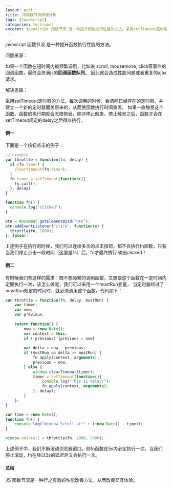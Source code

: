 ```yaml
---
layout: post
title: JS函数节流原理分析
tags: [JavaScript]
categories: tech-post
excerpt: javascript 函数节流 是一种提升函数执行性能的方法。采用setTimeout定时器的方法，每次调用的时候，会清除已经存在的定时器，并建立一个新的定时器覆盖原来的，从而使函数执行时间重置。
---
```


javascript 函数节流 是一种提升函数执行性能的方法。


问题来源：

如果一个函数在短时间内被频繁调用，比如说 scroll, mousemove, click等事件的回调函数，最终会挤满js的**回调函数队列**。
因此就会造成性能问题或者重复的ajax请求。

解决思路：

采用setTimeout定时器的方法，每次调用的时候，会清除已经存在的定时器，并建立一个新的定时器覆盖原来的，从而使函数执行时间重置。
如果一直触发这个函数，函数的执行期就会无限拖延，除非停止触发。停止触发之后，函数才会在setTimeout规定的delay之后得以执行。

#### 例一

下面是一个按钮点击的例子：

~~~javascript
// example
var throttle = function(fn, delay) {
  if (fn.timer) {
    clearTimeout(fn.timer);
  }
  fn.timer = setTimeout(function(){
    fn.call();
  }, delay)
}

function fn() {
  console.log("clicked");
}

btn = document.getElementById("btn");
btn.addEventListener("click", function(e) {
  throttle(fn, 1000);
}, false);
~~~

上述例子在执行的时候，我们可以连续多次的点击按钮，都不会执行fn函数，只有当我们停止点击一段时间（这里是1s）后，fn才最终执行
输出clicked！

#### 例二

有时候我们有这样的需求：既不想频繁的调用函数，又想要这个函数在一定时间内定期执行一次，该怎么做呢，我们可以采用一个mustRun变量，
当定时器经过了mustRun规定的时间时，就必须调用这个函数，代码如下：

~~~javascript
var throttle = function(fn, delay, mustRun) {
    var timer;
    var now;
    var previous;
    
    return function() {
        now = +new Date();
        var context = this;
        if (!previous) {previous = now}
        
        var delta = now - previous;
        if (mustRun && delta >= mustRun) {
            fn.apply(context, arguments);
            previous = now;
        } else {
            window.clearTimeout(timer);
            timer = setTimeout(function(){
                console.log("This is delay!");
                fn.apply(context, arguments);
            }, delay);
        }
    };
}

var time = +new Date();
function fn() {
    console.log("Window Scroll at:" + (+new Date() - time));
}

window.onscroll = throttle(fn, 2000, 5000);
~~~

上述例子中，我们不断滚动浏览器窗口，则fn函数在5s内必定执行一次，当我们停止滚动，fn在经过2s的延迟后又会执行一次。

#### 总结
JS 函数节流是一种行之有效的性能改善方法，从而改善交互体验。





